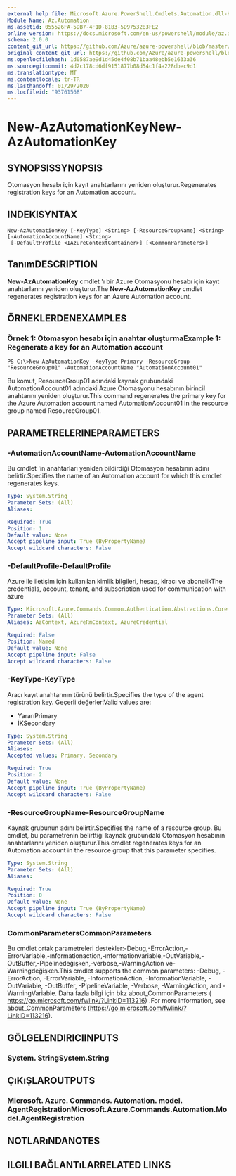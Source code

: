 ```yaml
---
external help file: Microsoft.Azure.PowerShell.Cmdlets.Automation.dll-Help.xml
Module Name: Az.Automation
ms.assetid: 055526FA-5DB7-4F1D-81B3-5D9753283FE2
online version: https://docs.microsoft.com/en-us/powershell/module/az.automation/new-azautomationkey
schema: 2.0.0
content_git_url: https://github.com/Azure/azure-powershell/blob/master/src/Automation/Automation/help/New-AzAutomationKey.md
original_content_git_url: https://github.com/Azure/azure-powershell/blob/master/src/Automation/Automation/help/New-AzAutomationKey.md
ms.openlocfilehash: 1d0587ae9d1d45de4f08b71baa48ebb5e1633a36
ms.sourcegitcommit: 4d2c178cd6df9151877b08d54c1f4a228dbec9d1
ms.translationtype: MT
ms.contentlocale: tr-TR
ms.lasthandoff: 01/29/2020
ms.locfileid: "93761568"
---
```

# <span data-ttu-id="1af04-101">New-AzAutomationKey</span><span class="sxs-lookup"><span data-stu-id="1af04-101">New-AzAutomationKey</span></span>

## <span data-ttu-id="1af04-102">SYNOPSIS</span><span class="sxs-lookup"><span data-stu-id="1af04-102">SYNOPSIS</span></span>
<span data-ttu-id="1af04-103">Otomasyon hesabı için kayıt anahtarlarını yeniden oluşturur.</span><span class="sxs-lookup"><span data-stu-id="1af04-103">Regenerates registration keys for an Automation account.</span></span>

## <span data-ttu-id="1af04-104">INDEKI</span><span class="sxs-lookup"><span data-stu-id="1af04-104">SYNTAX</span></span>

```
New-AzAutomationKey [-KeyType] <String> [-ResourceGroupName] <String> [-AutomationAccountName] <String>
 [-DefaultProfile <IAzureContextContainer>] [<CommonParameters>]
```

## <span data-ttu-id="1af04-105">Tanım</span><span class="sxs-lookup"><span data-stu-id="1af04-105">DESCRIPTION</span></span>
<span data-ttu-id="1af04-106">**New-AzAutomationKey** cmdlet 'ı bir Azure Otomasyonu hesabı için kayıt anahtarlarını yeniden oluşturur.</span><span class="sxs-lookup"><span data-stu-id="1af04-106">The **New-AzAutomationKey** cmdlet regenerates registration keys for an Azure Automation account.</span></span>

## <span data-ttu-id="1af04-107">ÖRNEKLERDEN</span><span class="sxs-lookup"><span data-stu-id="1af04-107">EXAMPLES</span></span>

### <span data-ttu-id="1af04-108">Örnek 1: Otomasyon hesabı için anahtar oluşturma</span><span class="sxs-lookup"><span data-stu-id="1af04-108">Example 1: Regenerate a key for an Automation account</span></span>
```
PS C:\>New-AzAutomationKey -KeyType Primary -ResourceGroup "ResourceGroup01" -AutomationAccountName "AutomationAccount01"
```

<span data-ttu-id="1af04-109">Bu komut, ResourceGroup01 adındaki kaynak grubundaki AutomationAccount01 adındaki Azure Otomasyonu hesabının birincil anahtarını yeniden oluşturur.</span><span class="sxs-lookup"><span data-stu-id="1af04-109">This command regenerates the primary key for the Azure Automation account named AutomationAccount01 in the resource group named ResourceGroup01.</span></span>

## <span data-ttu-id="1af04-110">PARAMETRELERINE</span><span class="sxs-lookup"><span data-stu-id="1af04-110">PARAMETERS</span></span>

### <span data-ttu-id="1af04-111">-AutomationAccountName</span><span class="sxs-lookup"><span data-stu-id="1af04-111">-AutomationAccountName</span></span>
<span data-ttu-id="1af04-112">Bu cmdlet 'in anahtarları yeniden bildirdiği Otomasyon hesabının adını belirtir.</span><span class="sxs-lookup"><span data-stu-id="1af04-112">Specifies the name of an Automation account for which this cmdlet regenerates keys.</span></span>

```yaml
Type: System.String
Parameter Sets: (All)
Aliases:

Required: True
Position: 1
Default value: None
Accept pipeline input: True (ByPropertyName)
Accept wildcard characters: False
```

### <span data-ttu-id="1af04-113">-DefaultProfile</span><span class="sxs-lookup"><span data-stu-id="1af04-113">-DefaultProfile</span></span>
<span data-ttu-id="1af04-114">Azure ile iletişim için kullanılan kimlik bilgileri, hesap, kiracı ve abonelik</span><span class="sxs-lookup"><span data-stu-id="1af04-114">The credentials, account, tenant, and subscription used for communication with azure</span></span>

```yaml
Type: Microsoft.Azure.Commands.Common.Authentication.Abstractions.Core.IAzureContextContainer
Parameter Sets: (All)
Aliases: AzContext, AzureRmContext, AzureCredential

Required: False
Position: Named
Default value: None
Accept pipeline input: False
Accept wildcard characters: False
```

### <span data-ttu-id="1af04-115">-KeyType</span><span class="sxs-lookup"><span data-stu-id="1af04-115">-KeyType</span></span>
<span data-ttu-id="1af04-116">Aracı kayıt anahtarının türünü belirtir.</span><span class="sxs-lookup"><span data-stu-id="1af04-116">Specifies the type of the agent registration key.</span></span>
<span data-ttu-id="1af04-117">Geçerli değerler:</span><span class="sxs-lookup"><span data-stu-id="1af04-117">Valid values are:</span></span> 
- <span data-ttu-id="1af04-118">Yararı</span><span class="sxs-lookup"><span data-stu-id="1af04-118">Primary</span></span> 
- <span data-ttu-id="1af04-119">İK</span><span class="sxs-lookup"><span data-stu-id="1af04-119">Secondary</span></span>

```yaml
Type: System.String
Parameter Sets: (All)
Aliases:
Accepted values: Primary, Secondary

Required: True
Position: 2
Default value: None
Accept pipeline input: True (ByPropertyName)
Accept wildcard characters: False
```

### <span data-ttu-id="1af04-120">-ResourceGroupName</span><span class="sxs-lookup"><span data-stu-id="1af04-120">-ResourceGroupName</span></span>
<span data-ttu-id="1af04-121">Kaynak grubunun adını belirtir.</span><span class="sxs-lookup"><span data-stu-id="1af04-121">Specifies the name of a resource group.</span></span>
<span data-ttu-id="1af04-122">Bu cmdlet, bu parametrenin belirttiği kaynak grubundaki Otomasyon hesabının anahtarlarını yeniden oluşturur.</span><span class="sxs-lookup"><span data-stu-id="1af04-122">This cmdlet regenerates keys for an Automation account in the resource group that this parameter specifies.</span></span>

```yaml
Type: System.String
Parameter Sets: (All)
Aliases:

Required: True
Position: 0
Default value: None
Accept pipeline input: True (ByPropertyName)
Accept wildcard characters: False
```

### <span data-ttu-id="1af04-123">CommonParameters</span><span class="sxs-lookup"><span data-stu-id="1af04-123">CommonParameters</span></span>
<span data-ttu-id="1af04-124">Bu cmdlet ortak parametreleri destekler:-Debug,-ErrorAction,-ErrorVariable,-ınformationaction,-ınformationvariable,-OutVariable,-OutBuffer,-Pipelinedeğişken,-verbose,-WarningAction ve-Warningdeğişken.</span><span class="sxs-lookup"><span data-stu-id="1af04-124">This cmdlet supports the common parameters: -Debug, -ErrorAction, -ErrorVariable, -InformationAction, -InformationVariable, -OutVariable, -OutBuffer, -PipelineVariable, -Verbose, -WarningAction, and -WarningVariable.</span></span> <span data-ttu-id="1af04-125">Daha fazla bilgi için bkz about_CommonParameters ( https://go.microsoft.com/fwlink/?LinkID=113216) .</span><span class="sxs-lookup"><span data-stu-id="1af04-125">For more information, see about_CommonParameters (https://go.microsoft.com/fwlink/?LinkID=113216).</span></span>

## <span data-ttu-id="1af04-126">GÖLGELENDIRICI</span><span class="sxs-lookup"><span data-stu-id="1af04-126">INPUTS</span></span>

### <span data-ttu-id="1af04-127">System. String</span><span class="sxs-lookup"><span data-stu-id="1af04-127">System.String</span></span>

## <span data-ttu-id="1af04-128">ÇıKıŞLAR</span><span class="sxs-lookup"><span data-stu-id="1af04-128">OUTPUTS</span></span>

### <span data-ttu-id="1af04-129">Microsoft. Azure. Commands. Automation. model. AgentRegistration</span><span class="sxs-lookup"><span data-stu-id="1af04-129">Microsoft.Azure.Commands.Automation.Model.AgentRegistration</span></span>

## <span data-ttu-id="1af04-130">NOTLARıNDA</span><span class="sxs-lookup"><span data-stu-id="1af04-130">NOTES</span></span>

## <span data-ttu-id="1af04-131">ILGILI BAĞLANTıLAR</span><span class="sxs-lookup"><span data-stu-id="1af04-131">RELATED LINKS</span></span>
